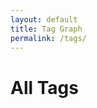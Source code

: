 ```yaml
---
layout: default
title: Tag Graph
permalink: /tags/
---
```


<h1>All Tags</h1>
<div id="network" style="width: 100%; height: 600px; border: 1px solid var(--tertiary); margin-top: 2rem;"></div>

<link href="https://unpkg.com/vis-network/styles/vis-network.css" rel="stylesheet" />
<script src="https://unpkg.com/vis-network/standalone/umd/vis-network.min.js"></script>

<script>
document.addEventListener("DOMContentLoaded", function () {
  const root = document.documentElement;
  const vars = getComputedStyle(root);

  const bgColor = vars.getPropertyValue('--secondary').trim();
  const borderColor = vars.getPropertyValue('--tertiary').trim();
  const edgeColor = vars.getPropertyValue('--darkgray').trim();
  const labelColor = edgeColor;
  const highlightColor = vars.getPropertyValue('--highlight').trim();

  const nodes = new vis.DataSet();
  const edges = [];
  const tagIds = [];

  // Inject tag counts safely
  const tagStats = {{ site.tags | jsonify }};

  const minSize = 6;
  const maxSize = 16;

  const tagNames = Object.keys(tagStats);
  if (tagNames.length === 0) return;

  const counts = tagNames.map(tag => tagStats[tag].length);
  const maxCount = Math.max(...counts);
  const minCount = Math.min(...counts);

  // Create nodes
  tagNames.forEach(tag => {
    const count = tagStats[tag].length;
    const size = minSize + ((count - minCount) / (maxCount - minCount || 1)) * (maxSize - minSize);
    const slug = tag.toLowerCase().replace(/[^a-z0-9]+/g, '-');

    nodes.add({
      id: slug,
      label: tag,
      value: size,
      color: {
        background: bgColor,
        border: borderColor
      },
      font: {
        color: labelColor,
        size: 14,
        face: "IBM Plex Mono",
        vadjust: 8
      },
      href: "{{ '/tags/' | relative_url }}" + slug + "/"
    });

    tagIds.push(slug);
  });

  // Fully connect nodes
  for (let i = 0; i < tagIds.length; i++) {
    for (let j = i + 1; j < tagIds.length; j++) {
      edges.push({
        from: tagIds[i],
        to: tagIds[j],
        color: {
          color: edgeColor,
          opacity: 0.4
        },
        width: 0.6,
        dashes: true
      });
    }
  }

  const container = document.getElementById("network");
  const data = { nodes, edges };

  const options = {
    layout: {
      improvedLayout: true,
      randomSeed: 13
    },
    physics: { enabled: false },
    interaction: {
      hover: true,
      dragNodes: false,
      zoomView: true
    },
    nodes: {
      shape: "dot",
      scaling: {
        min: minSize,
        max: maxSize
      }
    },
    edges: { smooth: false }
  };

  const network = new vis.Network(container, data, options);

  network.on("click", function (params) {
    if (params.nodes.length > 0) {
      const id = params.nodes[0];
      const node = nodes.get(id);
      if (node.href) {
        nodes.update({
          id: id,
          color: {
            background: highlightColor,
            border: highlightColor
          }
        });
        setTimeout(() => {
          window.location.href = node.href;
        }, 150);
      }
    }
  });
});
</script>
